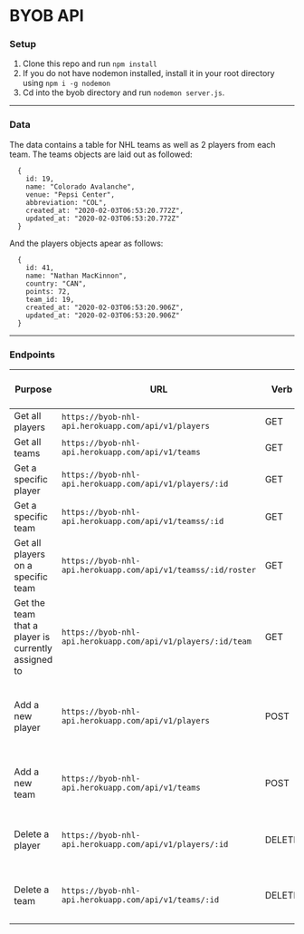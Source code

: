 # BYOB API

### Setup 

1. Clone this repo and run `npm install`
2. If you do not have nodemon installed, install it in your root directory using `npm i -g nodemon`
3. Cd into the byob directory and run `nodemon server.js`.

----------

### Data

  The data contains a table for NHL teams as well as 2 players from each team. The teams objects are laid out as followed: 
  
```
  {
    id: 19,
    name: "Colorado Avalanche",
    venue: "Pepsi Center",
    abbreviation: "COL",
    created_at: "2020-02-03T06:53:20.772Z",
    updated_at: "2020-02-03T06:53:20.772Z"
  }
```

And the players objects apear as follows: 

```
  {
    id: 41,
    name: "Nathan MacKinnon",
    country: "CAN",
    points: 72,
    team_id: 19,
    created_at: "2020-02-03T06:53:20.906Z",
    updated_at: "2020-02-03T06:53:20.906Z"
  }
```
----------

### Endpoints
| Purpose | URL | Verb | Request Body | Sample Success Response |
|----|----|----|----|----|
| Get all players | `https://byob-nhl-api.herokuapp.com/api/v1/players` | GET | N/A | `[{}, {}, {}...]` |
| Get all teams | `https://byob-nhl-api.herokuapp.com/api/v1/teams` | GET | N/A | `[{}, {}, {}...]` |
| Get a specific player | `https://byob-nhl-api.herokuapp.com/api/v1/players/:id` | GET | N/A | `{id: 1, ...}` |
| Get a specific team | `https://byob-nhl-api.herokuapp.com/api/v1/teamss/:id` | GET | N/A | `{id: 1, ...}` |
| Get all players on a specific team | `https://byob-nhl-api.herokuapp.com/api/v1/teamss/:id/roster` | GET | N/A | `[{}, {}, ...]` |
| Get the team that a player is currently assigned to | `https://byob-nhl-api.herokuapp.com/api/v1/players/:id/team` | GET | N/A | `{id: 1, ...}` |
| Add a new player | `https://byob-nhl-api.herokuapp.com/api/v1/players` | POST | `{ name: <String>, country: <String>, points: <Int>, team_id: <Int> }` | The added player: `{id: 1, ...}` |
| Add a new team | `https://byob-nhl-api.herokuapp.com/api/v1/teams` | POST | `{ name: <String>, venue: <String>, abbreviation: <String> }` | The added team: `{id: 1, ...}` |
| Delete a player | `https://byob-nhl-api.herokuapp.com/api/v1/players/:id` | DELETE | N/A | The new array of players: `[{}, {}, ...]` |
| Delete a team | `https://byob-nhl-api.herokuapp.com/api/v1/teams/:id` | DELETE | N/A | The new array of teams: `[{}, {}, ...]` |













